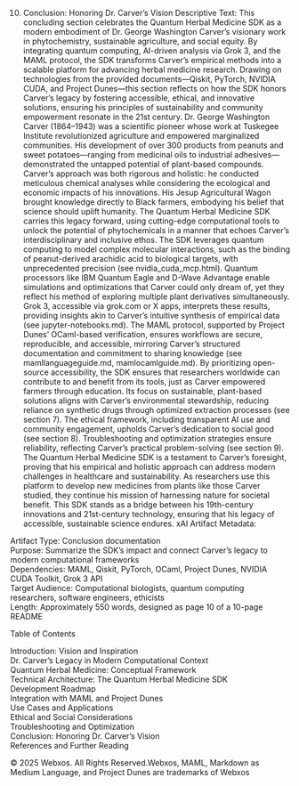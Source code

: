 
10. Conclusion: Honoring Dr. Carver’s Vision
Descriptive Text: This concluding section celebrates the Quantum Herbal Medicine SDK as a modern embodiment of Dr. George Washington Carver’s visionary work in phytochemistry, sustainable agriculture, and social equity. By integrating quantum computing, AI-driven analysis via Grok 3, and the MAML protocol, the SDK transforms Carver’s empirical methods into a scalable platform for advancing herbal medicine research. Drawing on technologies from the provided documents—Qiskit, PyTorch, NVIDIA CUDA, and Project Dunes—this section reflects on how the SDK honors Carver’s legacy by fostering accessible, ethical, and innovative solutions, ensuring his principles of sustainability and community empowerment resonate in the 21st century.
Dr. George Washington Carver (1864–1943) was a scientific pioneer whose work at Tuskegee Institute revolutionized agriculture and empowered marginalized communities. His development of over 300 products from peanuts and sweet potatoes—ranging from medicinal oils to industrial adhesives—demonstrated the untapped potential of plant-based compounds. Carver’s approach was both rigorous and holistic: he conducted meticulous chemical analyses while considering the ecological and economic impacts of his innovations. His Jesup Agricultural Wagon brought knowledge directly to Black farmers, embodying his belief that science should uplift humanity. The Quantum Herbal Medicine SDK carries this legacy forward, using cutting-edge computational tools to unlock the potential of phytochemicals in a manner that echoes Carver’s interdisciplinary and inclusive ethos.
The SDK leverages quantum computing to model complex molecular interactions, such as the binding of peanut-derived arachidic acid to biological targets, with unprecedented precision (see nvidia_cuda_mcp.html). Quantum processors like IBM Quantum Eagle and D-Wave Advantage enable simulations and optimizations that Carver could only dream of, yet they reflect his method of exploring multiple plant derivatives simultaneously. Grok 3, accessible via grok.com or X apps, interprets these results, providing insights akin to Carver’s intuitive synthesis of empirical data (see jupyter-notebooks.md). The MAML protocol, supported by Project Dunes’ OCaml-based verification, ensures workflows are secure, reproducible, and accessible, mirroring Carver’s structured documentation and commitment to sharing knowledge (see mamllanguageguide.md, mamlocamlguide.md).
By prioritizing open-source accessibility, the SDK ensures that researchers worldwide can contribute to and benefit from its tools, just as Carver empowered farmers through education. Its focus on sustainable, plant-based solutions aligns with Carver’s environmental stewardship, reducing reliance on synthetic drugs through optimized extraction processes (see section 7). The ethical framework, including transparent AI use and community engagement, upholds Carver’s dedication to social good (see section 8). Troubleshooting and optimization strategies ensure reliability, reflecting Carver’s practical problem-solving (see section 9).
The Quantum Herbal Medicine SDK is a testament to Carver’s foresight, proving that his empirical and holistic approach can address modern challenges in healthcare and sustainability. As researchers use this platform to develop new medicines from plants like those Carver studied, they continue his mission of harnessing nature for societal benefit. This SDK stands as a bridge between his 19th-century innovations and 21st-century technology, ensuring that his legacy of accessible, sustainable science endures.
xAI Artifact Metadata:  

Artifact Type: Conclusion documentation  
Purpose: Summarize the SDK’s impact and connect Carver’s legacy to modern computational frameworks  
Dependencies: MAML, Qiskit, PyTorch, OCaml, Project Dunes, NVIDIA CUDA Toolkit, Grok 3 API  
Target Audience: Computational biologists, quantum computing researchers, software engineers, ethicists  
Length: Approximately 550 words, designed as page 10 of a 10-page README


Table of Contents

Introduction: Vision and Inspiration  
Dr. Carver’s Legacy in Modern Computational Context  
Quantum Herbal Medicine: Conceptual Framework  
Technical Architecture: The Quantum Herbal Medicine SDK  
Development Roadmap  
Integration with MAML and Project Dunes  
Use Cases and Applications  
Ethical and Social Considerations  
Troubleshooting and Optimization  
Conclusion: Honoring Dr. Carver’s Vision  
References and Further Reading


© 2025 Webxos. All Rights Reserved.Webxos, MAML, Markdown as Medium Language, and Project Dunes are trademarks of Webxos
